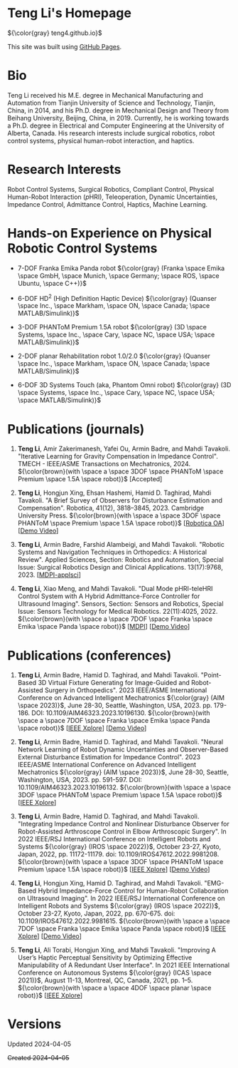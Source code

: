 <!-- # teng4.github.io -->
<!-- Teng Li's Personal Website on GitHub -->
<!-- This content will not appear in the rendered Markdown -->
# Teng Li's Homepage
${\color{gray} teng4.github.io}$

This site was built using [GitHub Pages](https://docs.github.com/en/pages/quickstart#creating-your-website).
<!-- This site was built using [GitHub Pages](https://pages.github.com/). -->
<!-- $${\color{red}Welcome \space \color{lightblue}To \space \color{orange}Stackoverflow}$$ -->


# Bio
Teng Li received his M.E. degree in Mechanical Manufacturing and Automation from Tianjin University of Science and Technology, Tianjin, China, in 2014, and his Ph.D. degree in Mechanical Design and Theory from Beihang University, Beijing, China, in 2019. Currently, he is working towards a Ph.D. degree in Electrical and Computer Engineering at the University of Alberta, Canada. His research interests include surgical robotics, robot control systems, physical human-robot interaction, and haptics.


# Research Interests
Robot Control Systems, Surgical Robotics, Compliant Control, Physical Human-Robot Interaction ($p$HRI), Teleoperation, Dynamic Uncertainties, Impedance Control, Admittance Control, Haptics, Machine Learning.


#  Hands-on Experience on Physical Robotic Control Systems
+ 7-DOF Franka Emika Panda robot ${\color{gray} (Franka \space Emika \space GmbH, \space Munich, \space Germany; \space ROS, \space Ubuntu, \space C++)}$

- 6-DOF HD<sup>2</sup> (High Definition Haptic Device) ${\color{gray} (Quanser \space Inc., \space Markham, \space ON, \space Canada; \space MATLAB/Simulink)}$

* 3-DOF PHANToM Premium 1.5A robot ${\color{gray} (3D \space Systems, \space Inc., \space Cary, \space NC, \space USA; \space MATLAB/Simulink)}$

* 2-DOF planar Rehabilitation robot 1.0/2.0 ${\color{gray} (Quanser \space Inc., \space Markham, \space ON, \space Canada; \space MATLAB/Simulink)}$

* 6-DOF 3D Systems Touch (aka, Phantom Omni robot) ${\color{gray} (3D \space Systems, \space Inc., \space Cary, \space NC, \space USA; \space MATLAB/Simulink)}$


# Publications (journals)
1. **Teng Li**, Amir Zakerimanesh, Yafei Ou, Armin Badre, and Mahdi Tavakoli. "Iterative Learning for Gravity Compensation in Impedance Control". TMECH - IEEE/ASME Transactions on Mechatronics, 2024. ${\color{brown}(with \space a \space 3DOF \space PHANToM \space Premium \space 1.5A \space robot)}$ [Accepted]

1. **Teng Li**, Hongjun Xing, Ehsan Hashemi, Hamid D. Taghirad, Mahdi Tavakoli. "A Brief Survey of Observers for Disturbance Estimation and Compensation". Robotica, 41(12), 3818–3845, 2023. Cambridge University Press. ${\color{brown}(with \space a \space 3DOF \space PHANToM \space Premium \space 1.5A \space robot)}$ [[Robotica OA](https://doi.org/10.1017/S0263574723001091)] [[Demo Video](https://www.youtube.com/watch?v=6ePnym57jPU)]

1. **Teng Li**, Armin Badre, Farshid Alambeigi, and Mahdi Tavakoli. "Robotic Systems and Navigation Techniques in Orthopedics: A Historical Review". Applied Sciences, Section: Robotics and Automation, Special Issue: Surgical Robotics Design and Clinical Applications. 13(17):9768, 2023. [[MDPI-applsci](https://www.mdpi.com/2076-3417/13/17/9768)]

1. **Teng Li**, Xiao Meng, and Mahdi Tavakoli. "Dual Mode pHRI-teleHRI Control System with A Hybrid Admittance-Force Controller for Ultrasound Imaging". Sensors, Section: Sensors and Robotics, Special Issue: Sensors Technology for Medical Robotics. 22(11):4025, 2022.   ${\color{brown}(with \space a \space 7DOF \space Franka \space Emika \space Panda \space robot)}$ [[MDPI](https://www.mdpi.com/1424-8220/22/11/4025/htm)] [[Demo Video](https://youtu.be/NkqlawDmJrM)]


# Publications (conferences)
1. **Teng Li**, Armin Badre, Hamid D. Taghirad, and Mahdi Tavakoli. "Point-Based 3D Virtual Fixture Generating for Image-Guided and Robot-Assisted Surgery in Orthopedics". 2023 IEEE/ASME International Conference on Advanced Intelligent Mechatronics ${\color{gray} (AIM \space 2023)}$, June 28-30, Seattle, Washington, USA, 2023. pp. 179-186. DOI: 10.1109/AIM46323.2023.10196130. ${\color{brown}(with \space a \space 7DOF \space Franka \space Emika \space Panda \space robot)}$ [[IEEE Xplore](https://ieeexplore.ieee.org/document/10196130)] [[Demo Video](https://youtu.be/ROSREHC9zU0)]

1. **Teng Li**, Armin Badre, Hamid D. Taghirad, and Mahdi Tavakoli. "Neural Network Learning of Robot Dynamic Uncertainties and Observer-Based External Disturbance Estimation for Impedance Control". 2023 IEEE/ASME International Conference on Advanced Intelligent Mechatronics ${\color{gray} (AIM \space 2023)}$, June 28-30, Seattle, Washington, USA, 2023. pp. 591-597. DOI: 10.1109/AIM46323.2023.10196132. ${\color{brown}(with \space a \space 3DOF \space PHANToM \space Premium \space 1.5A \space robot)}$ [[IEEE Xplore](https://ieeexplore.ieee.org/document/10196132)]

1. **Teng Li**, Armin Badre, Hamid D. Taghirad, and Mahdi Tavakoli. "Integrating Impedance Control and Nonlinear Disturbance Observer for Robot-Assisted Arthroscope Control in Elbow Arthroscopic Surgery". In 2022 IEEE/RSJ International Conference on Intelligent Robots and Systems ${\color{gray} (IROS \space 2022)}$, October 23-27, Kyoto, Japan, 2022, pp. 11172-11179. doi: 10.1109/IROS47612.2022.9981208. ${\color{brown}(with \space a \space 3DOF \space PHANToM \space Premium \space 1.5A \space robot)}$ [[IEEE Xplore](https://ieeexplore.ieee.org/document/9981208)] [[Demo Video](https://youtu.be/f54Iah0yuWk)]

1. **Teng Li**, Hongjun Xing, Hamid D. Taghirad, and Mahdi Tavakoli. "EMG-Based Hybrid Impedance-Force Control for Human-Robot Collaboration on Ultrasound Imaging". In 2022 IEEE/RSJ International Conference on Intelligent Robots and Systems ${\color{gray} (IROS \space 2022)}$, October 23-27, Kyoto, Japan, 2022, pp. 670-675. doi: 10.1109/IROS47612.2022.9981615. ${\color{brown}(with \space a \space 7DOF \space Franka \space Emika \space Panda \space robot)}$ [[IEEE Xplore](https://ieeexplore.ieee.org/document/9981615)] [[Demo Video](https://youtu.be/kgMYiFkA3qk)]

1. **Teng Li**, Ali Torabi, Hongjun Xing, and Mahdi Tavakoli. "Improving A User’s Haptic Perceptual Sensitivity by Optimizing Effective Manipulability of A Redundant User Interface". In 2021 IEEE International Conference on Autonomous Systems ${\color{gray} (ICAS \space 2021)}$, August 11-13, Montreal, QC, Canada, 2021, pp. 1–5. ${\color{brown}(with \space a \space 4DOF \space planar \space robot)}$ [[IEEE Xplore](https://ieeexplore.ieee.org/abstract/document/9551140)]


# Versions
Updated 2024-04-05

~~Created 2024-04-05~~
